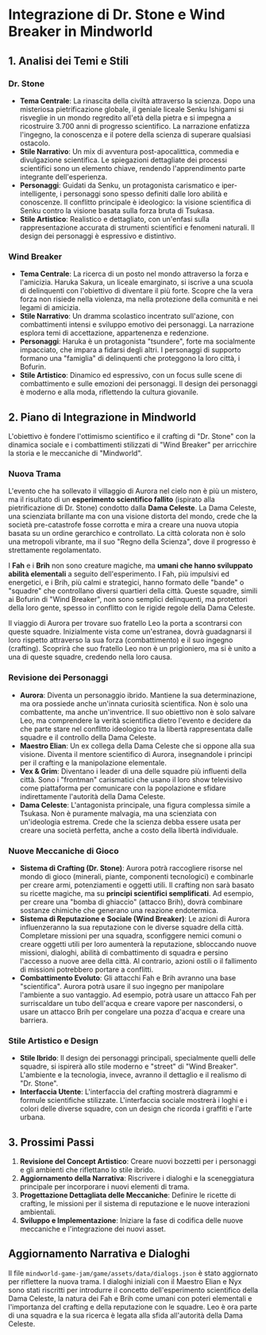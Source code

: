 # Integrazione di Dr. Stone e Wind Breaker in Mindworld

## 1. Analisi dei Temi e Stili

### Dr. Stone

*   **Tema Centrale**: La rinascita della civiltà attraverso la scienza. Dopo una misteriosa pietrificazione globale, il geniale liceale Senku Ishigami si risveglie in un mondo regredito all'età della pietra e si impegna a ricostruire 3.700 anni di progresso scientifico. La narrazione enfatizza l'ingegno, la conoscenza e il potere della scienza di superare qualsiasi ostacolo.
*   **Stile Narrativo**: Un mix di avventura post-apocalittica, commedia e divulgazione scientifica. Le spiegazioni dettagliate dei processi scientifici sono un elemento chiave, rendendo l'apprendimento parte integrante dell'esperienza.
*   **Personaggi**: Guidati da Senku, un protagonista carismatico e iper-intelligente, i personaggi sono spesso definiti dalle loro abilità e conoscenze. Il conflitto principale è ideologico: la visione scientifica di Senku contro la visione basata sulla forza bruta di Tsukasa.
*   **Stile Artistico**: Realistico e dettagliato, con un'enfasi sulla rappresentazione accurata di strumenti scientifici e fenomeni naturali. Il design dei personaggi è espressivo e distintivo.

### Wind Breaker

*   **Tema Centrale**: La ricerca di un posto nel mondo attraverso la forza e l'amicizia. Haruka Sakura, un liceale emarginato, si iscrive a una scuola di delinquenti con l'obiettivo di diventare il più forte. Scopre che la vera forza non risiede nella violenza, ma nella protezione della comunità e nei legami di amicizia.
*   **Stile Narrativo**: Un dramma scolastico incentrato sull'azione, con combattimenti intensi e sviluppo emotivo dei personaggi. La narrazione esplora temi di accettazione, appartenenza e redenzione.
*   **Personaggi**: Haruka è un protagonista "tsundere", forte ma socialmente impacciato, che impara a fidarsi degli altri. I personaggi di supporto formano una "famiglia" di delinquenti che proteggono la loro città, i Bofurin.
*   **Stile Artistico**: Dinamico ed espressivo, con un focus sulle scene di combattimento e sulle emozioni dei personaggi. Il design dei personaggi è moderno e alla moda, riflettendo la cultura giovanile.

## 2. Piano di Integrazione in Mindworld

L'obiettivo è fondere l'ottimismo scientifico e il crafting di "Dr. Stone" con la dinamica sociale e i combattimenti stilizzati di "Wind Breaker" per arricchire la storia e le meccaniche di "Mindworld".

### Nuova Trama

L'evento che ha sollevato il villaggio di Aurora nel cielo non è più un mistero, ma il risultato di un **esperimento scientifico fallito** (ispirato alla pietrificazione di Dr. Stone) condotto dalla **Dama Celeste**. La Dama Celeste, una scienziata brillante ma con una visione distorta del mondo, crede che la società pre-catastrofe fosse corrotta e mira a creare una nuova utopia basata su un ordine gerarchico e controllato. La città colorata non è solo una metropoli vibrante, ma il suo "Regno della Scienza", dove il progresso è strettamente regolamentato.

I **Fah** e i **Brih** non sono creature magiche, ma **umani che hanno sviluppato abilità elementali** a seguito dell'esperimento. I Fah, più impulsivi ed energetici, e i Brih, più calmi e strategici, hanno formato delle "bande" o "squadre" che controllano diversi quartieri della città. Queste squadre, simili ai Bofurin di "Wind Breaker", non sono semplici delinquenti, ma protettori della loro gente, spesso in conflitto con le rigide regole della Dama Celeste.

Il viaggio di Aurora per trovare suo fratello Leo la porta a scontrarsi con queste squadre. Inizialmente vista come un'estranea, dovrà guadagnarsi il loro rispetto attraverso la sua forza (combattimento) e il suo ingegno (crafting). Scoprirà che suo fratello Leo non è un prigioniero, ma si è unito a una di queste squadre, credendo nella loro causa.

### Revisione dei Personaggi

*   **Aurora**: Diventa un personaggio ibrido. Mantiene la sua determinazione, ma ora possiede anche un'innata curiosità scientifica. Non è solo una combattente, ma anche un'inventrice. Il suo obiettivo non è solo salvare Leo, ma comprendere la verità scientifica dietro l'evento e decidere da che parte stare nel conflitto ideologico tra la libertà rappresentata dalle squadre e il controllo della Dama Celeste.
*   **Maestro Elian**: Un ex collega della Dama Celeste che si oppone alla sua visione. Diventa il mentore scientifico di Aurora, insegnandole i principi per il crafting e la manipolazione elementale.
*   **Vex & Grim**: Diventano i leader di una delle squadre più influenti della città. Sono i "frontman" carismatici che usano il loro show televisivo come piattaforma per comunicare con la popolazione e sfidare indirettamente l'autorità della Dama Celeste.
*   **Dama Celeste**: L'antagonista principale, una figura complessa simile a Tsukasa. Non è puramente malvagia, ma una scienziata con un'ideologia estrema. Crede che la scienza debba essere usata per creare una società perfetta, anche a costo della libertà individuale.

### Nuove Meccaniche di Gioco

*   **Sistema di Crafting (Dr. Stone)**: Aurora potrà raccogliere risorse nel mondo di gioco (minerali, piante, componenti tecnologici) e combinarle per creare armi, potenziamenti e oggetti utili. Il crafting non sarà basato su ricette magiche, ma su **principi scientifici semplificati**. Ad esempio, per creare una "bomba di ghiaccio" (attacco Brih), dovrà combinare sostanze chimiche che generano una reazione endotermica.
*   **Sistema di Reputazione e Sociale (Wind Breaker)**: Le azioni di Aurora influenzeranno la sua reputazione con le diverse squadre della città. Completare missioni per una squadra, sconfiggere nemici comuni o creare oggetti utili per loro aumenterà la reputazione, sbloccando nuove missioni, dialoghi, abilità di combattimento di squadra e persino l'accesso a nuove aree della città. Al contrario, azioni ostili o il fallimento di missioni potrebbero portare a conflitti.
*   **Combattimento Evoluto**: Gli attacchi Fah e Brih avranno una base "scientifica". Aurora potrà usare il suo ingegno per manipolare l'ambiente a suo vantaggio. Ad esempio, potrà usare un attacco Fah per surriscaldare un tubo dell'acqua e creare vapore per nascondersi, o usare un attacco Brih per congelare una pozza d'acqua e creare una barriera.

### Stile Artistico e Design

*   **Stile Ibrido**: Il design dei personaggi principali, specialmente quelli delle squadre, si ispirerà allo stile moderno e "street" di "Wind Breaker". L'ambiente e la tecnologia, invece, avranno il dettaglio e il realismo di "Dr. Stone".
*   **Interfaccia Utente**: L'interfaccia del crafting mostrerà diagrammi e formule scientifiche stilizzate. L'interfaccia sociale mostrerà i loghi e i colori delle diverse squadre, con un design che ricorda i graffiti e l'arte urbana.

## 3. Prossimi Passi

1.  **Revisione del Concept Artistico**: Creare nuovi bozzetti per i personaggi e gli ambienti che riflettano lo stile ibrido.
2.  **Aggiornamento della Narrativa**: Riscrivere i dialoghi e la sceneggiatura principale per incorporare i nuovi elementi di trama.
3.  **Progettazione Dettagliata delle Meccaniche**: Definire le ricette di crafting, le missioni per il sistema di reputazione e le nuove interazioni ambientali.
4.  **Sviluppo e Implementazione**: Iniziare la fase di codifica delle nuove meccaniche e l'integrazione dei nuovi asset.

## Aggiornamento Narrativa e Dialoghi

Il file `mindworld-game-jam/game/assets/data/dialogs.json` è stato aggiornato per riflettere la nuova trama. I dialoghi iniziali con il Maestro Elian e Nyx sono stati riscritti per introdurre il concetto dell'esperimento scientifico della Dama Celeste, la natura dei Fah e Brih come umani con poteri elementali e l'importanza del crafting e della reputazione con le squadre. Leo è ora parte di una squadra e la sua ricerca è legata alla sfida all'autorità della Dama Celeste.
